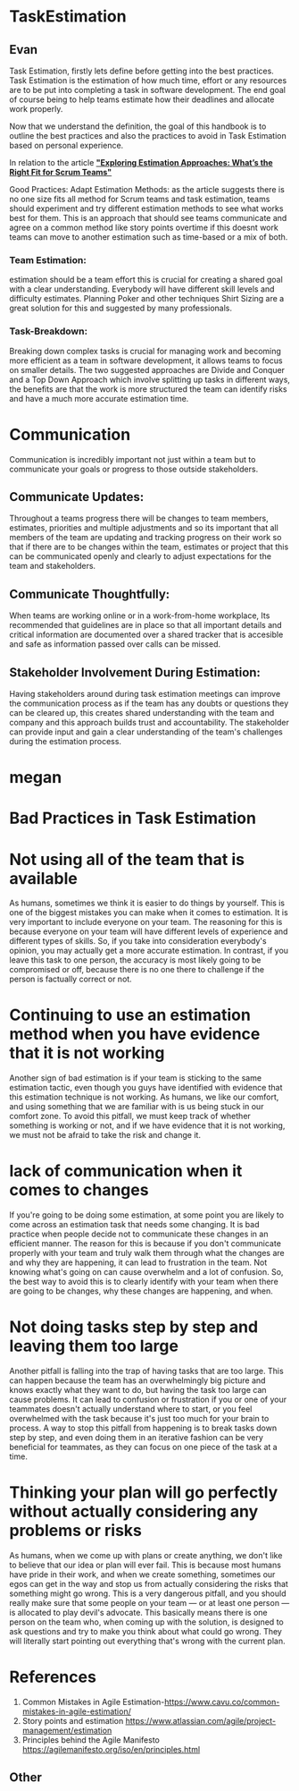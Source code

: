 # TaskEstimation

## Evan
Task Estimation, firstly lets define before getting into the best practices. Task Estimation is the estimation of how much time, effort or any resources are to be put into completing a task in software development. The end goal of course being to help teams estimate how their deadlines and allocate work properly.

Now that we understand the definition, the goal of this handbook is to outline the best practices and also the practices to avoid in Task Estimation based on personal experience.

In relation to the article [**"Exploring Estimation Approaches: What’s the Right Fit for Scrum Teams"**](https://www.scrum.org/resources/blog/exploring-estimation-approaches-what-right-fit-scrum-teams)


Good Practices:
Adapt Estimation Methods: as the article suggests there is no one size fits all method for Scrum teams and task estimation, teams should experiment and try different estimation methods to see what works best for them. This is an approach that should see teams communicate and agree on a common method like story points overtime if this doesnt work teams can move to another estimation such as time-based or  a mix of both.

### Team Estimation:
 estimation should be a team effort this is crucial for creating a shared goal with a clear understanding. Everybody will have different skill levels and difficulty estimates. Planning Poker and other techniques Shirt Sizing are a great solution for this and suggested by many professionals.

### Task-Breakdown: 
Breaking down complex tasks is crucial for managing work and becoming more efficient as a team in software development, it allows teams to focus on smaller details. The two suggested approaches are Divide and Conquer and a Top Down Approach which involve splitting up tasks in different ways, the benefits are that the work is more structured the team can identify risks and have a much more accurate estimation time.  

# Communication 
 Communication is incredibly important not just within a team but to communicate your goals or progress to those outside stakeholders.

## Communicate Updates:
 Throughout a teams progress there will be changes to team members, estimates, priorities and multiple adjustments and so its important that all members of the team are updating and tracking progress on their work so that if there are to be changes within the team, estimates or project that this can be communicated openly and clearly to adjust expectations for the team and stakeholders.

## Communicate Thoughtfully:
 When teams are working online or in a work-from-home workplace, Its recommended that guidelines are in place so that all important details and critical information are documented over a shared tracker that is accesible and safe as information passed over calls can be missed. 


## Stakeholder Involvement During Estimation:
Having stakeholders around during task estimation meetings can improve the communication process as if the team has any doubts or questions they can be cleared up, this creates shared understanding with the team and company and this approach builds trust and accountability. The stakeholder can provide input and gain a clear understanding of the team's challenges during the estimation process.









# megan
# Bad Practices in Task Estimation 
# Not using all of the team that is available
As humans, sometimes we think it is easier to do things by yourself. This is one of the biggest mistakes you can make when it comes to estimation. It is very important to include everyone on your team. The reasoning for this is because everyone on your team will have different levels of experience and different types of skills. So, if you take into consideration everybody's opinion, you may actually get a more accurate estimation. In contrast, if you leave this task to one person, the accuracy is most likely going to be compromised or off, because there is no one there to challenge if the person is factually correct or not.
# Continuing to use an estimation method when you have evidence that it is not working
Another sign of bad estimation is if your team is sticking to the same estimation tactic, even though you guys have identified with evidence that this estimation technique is not working. As humans, we like our comfort, and using something that we are familiar with is us being stuck in our comfort zone. To avoid this pitfall, we must keep track of whether something is working or not, and if we have evidence that it is not working, we must not be afraid to take the risk and change it.
# lack of communication when it comes to changes 
If you're going to be doing some estimation, at some point you are likely to come across an estimation task that needs some changing. It is bad practice when people decide not to communicate these changes in an efficient manner. The reason for this is because if you don't communicate properly with your team and truly walk them through what the changes are and why they are happening, it can lead to frustration in the team. Not knowing what's going on can cause overwhelm and a lot of confusion. So, the best way to avoid this is to clearly identify with your team when there are going to be changes, why these changes are happening, and when.
# Not doing tasks step by step and leaving them too large
Another pitfall is falling into the trap of having tasks that are too large. This can happen because the team has an overwhelmingly big picture and knows exactly what they want to do, but having the task too large can cause problems. It can lead to confusion or frustration if you or one of your teammates doesn't actually understand where to start, or you feel overwhelmed with the task because it's just too much for your brain to process. A way to stop this pitfall from happening is to break tasks down step by step, and even doing them in an iterative fashion can be very beneficial for teammates, as they can focus on one piece of the task at a time.

# Thinking your plan will go perfectly without actually considering any problems or risks
As humans, when we come up with plans or create anything, we don't like to believe that our idea or plan will ever fail. This is because most humans have pride in their work, and when we create something, sometimes our egos can get in the way and stop us from actually considering the risks that something might go wrong. This is a very dangerous pitfall, and you should really make sure that some people on your team — or at least one person — is allocated to play devil's advocate. This basically means there is one person on the team who, when coming up with the solution, is designed to ask questions and try to make you think about what could go wrong. They will literally start pointing out everything that's wrong with the current plan.
#  References
1. Common Mistakes in Agile Estimation-https://www.cavu.co/common-mistakes-in-agile-estimation/
2. Story points and estimation https://www.atlassian.com/agile/project-management/estimation
3. Principles behind the Agile Manifesto https://agilemanifesto.org/iso/en/principles.html


















































































































## Other